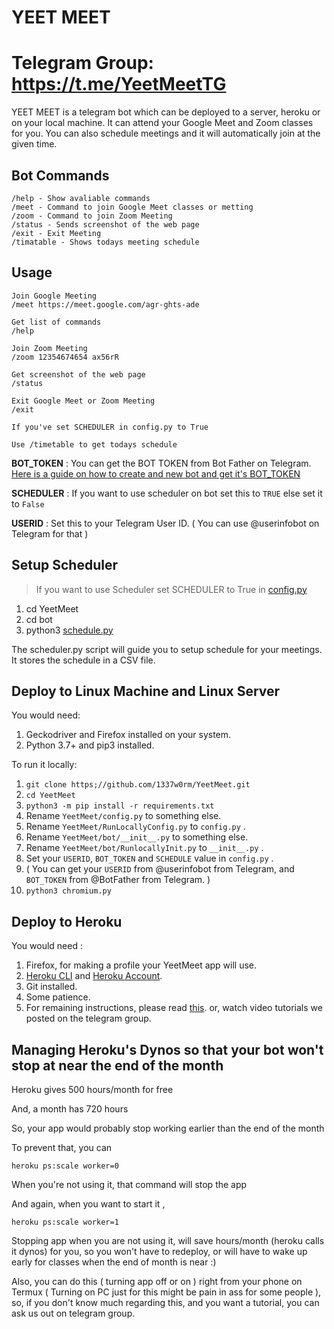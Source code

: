 # YEET MEET

# Telegram Group: https://t.me/YeetMeetTG

YEET MEET is a telegram bot which can be deployed to a server, heroku or on your local machine. It can attend your Google Meet and Zoom classes for you. You can also schedule meetings and it will automatically join at the given time.

## Bot Commands

    /help - Show avaliable commands
    /meet - Command to join Google Meet classes or metting
    /zoom - Command to join Zoom Meeting
    /status - Sends screenshot of the web page
    /exit - Exit Meeting
    /timatable - Shows todays meeting schedule
    
## Usage
	
	Join Google Meeting
    /meet https://meet.google.com/agr-ghts-ade
    
    Get list of commands
    /help
    
    Join Zoom Meeting
    /zoom 12354674654 ax56rR
	
    Get screenshot of the web page
    /status

    Exit Google Meet or Zoom Meeting
    /exit

	If you've set SCHEDULER in config.py to True

	Use /timetable to get todays schedule

**BOT_TOKEN** : You can get the BOT TOKEN from Bot Father on Telegram. [Here is a guide on how to create and new bot and get it's BOT_TOKEN](https://www.siteguarding.com/en/how-to-get-telegram-bot-api-token)

**SCHEDULER** :  If you want to use scheduler on bot set this to `TRUE` else set it to `False`

**USERID** : Set this to your Telegram User ID. ( You can use @userinfobot on Telegram for that )

## Setup Scheduler
> If you want to use Scheduler set SCHEDULER to True in [config.py](https://github.com/1337w0rm/YeetMeet/blob/schedule/config.py)

1. cd YeetMeet
2. cd bot
3. python3 [schedule.py](https://github.com/1337w0rm/YeetMeet/blob/schedule/bot/schedule.py)

The scheduler.py script will guide you to setup schedule for your meetings. It stores the schedule in a CSV file. 


## Deploy to Linux Machine and Linux Server

You would need:

1. Geckodriver and Firefox installed on your system.
2. Python 3.7+ and pip3 installed.

To run it locally:

1. `git clone https;//github.com/1337w0rm/YeetMeet.git`
2. `cd YeetMeet`
3. `python3 -m pip install -r requirements.txt`
4. Rename `YeetMeet/config.py` to something else.
5. Rename `YeetMeet/RunLocallyConfig.py` to `config.py` .
6. Rename `YeetMeet/bot/__init__.py` to something else.
7. Rename `YeetMeet/bot/RunlocallyInit.py` to `__init__.py` .
8. Set your `USERID`, `BOT_TOKEN` and `SCHEDULE` value in `config.py` .
9. ( You can get your `USERID` from @userinfobot from Telegram, and `BOT_TOKEN` from @BotFather from Telegram. )
10. `python3 chromium.py`

## Deploy to Heroku


You would need :
1. Firefox, for making a profile your YeetMeet app will use.
2. [Heroku CLI](https://devcenter.heroku.com/articles/heroku-cli#download-and-install) and [Heroku Account](https://www.heroku.com). 
3. Git installed.
4. Some patience.
5. For remaining instructions, please read [this](https://github.com/1337w0rm/YeetMeet/blob/master/PLEASE_READ_THIS.md). or, watch video tutorials we posted on the telegram group.


## Managing Heroku's Dynos so that your bot won't stop at near the end of the month 

Heroku gives 500 hours/month for free 

And, a month has 720 hours 

So, your app would probably stop working earlier than the end of the month 

To prevent that, you can 

`heroku ps:scale worker=0`

When you're not using it, that command will stop the app

And again, when you want to start it , 

`heroku ps:scale worker=1`

Stopping app when you are not using it, will save hours/month (heroku calls it dynos) for you, so you won't have to redeploy, or will have to wake up early for classes when the end of month is near :)

Also, you can do this ( turning app off or on ) right from your phone on Termux ( Turning on PC just for this might be pain in ass for some people ), so, if you don't know much regarding this, and you want a tutorial, you can ask us out on telegram group.

